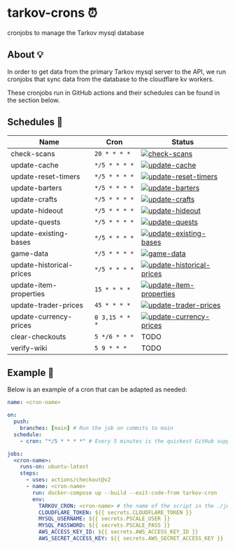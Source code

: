 # tarkov-crons ⏰

cronjobs to manage the Tarkov mysql database

## About 💡

In order to get data from the primary Tarkov mysql server to the API, we run cronjobs that sync data from the database to the cloudflare kv workers.

These cronjobs run in GitHub actions and their schedules can be found in the section below.

## Schedules 📆

|  Name  |  Cron  |  Status  |
|---|---|---|
| check-scans | `20 * * * *`  | [![check-scans](https://github.com/the-hideout/tarkov-crons/actions/workflows/check-scans.yml/badge.svg)](https://github.com/the-hideout/tarkov-crons/actions/workflows/check-scans.yml) |
| update-cache  | `*/5 * * * *`  | [![update-cache](https://github.com/the-hideout/tarkov-crons/actions/workflows/update-cache.yml/badge.svg)](https://github.com/the-hideout/tarkov-crons/actions/workflows/update-cache.yml) |
| update-reset-timers  | `*/5 * * * *`  | [![update-reset-timers](https://github.com/the-hideout/tarkov-crons/actions/workflows/update-reset-timers.yml/badge.svg)](https://github.com/the-hideout/tarkov-crons/actions/workflows/update-reset-timers.yml) |
| update-barters |`*/5 * * * *` | [![update-barters](https://github.com/the-hideout/tarkov-crons/actions/workflows/update-barters.yml/badge.svg)](https://github.com/the-hideout/tarkov-crons/actions/workflows/update-barters.yml) |
| update-crafts | `*/5 * * * *` | [![update-crafts](https://github.com/the-hideout/tarkov-crons/actions/workflows/update-crafts.yml/badge.svg)](https://github.com/the-hideout/tarkov-crons/actions/workflows/update-crafts.yml) |
| update-hideout | `*/5 * * * *` | [![update-hideout](https://github.com/the-hideout/tarkov-crons/actions/workflows/update-hideout.yml/badge.svg)](https://github.com/the-hideout/tarkov-crons/actions/workflows/update-hideout.yml) |
| update-quests | `*/5 * * * *` | [![update-quests](https://github.com/the-hideout/tarkov-crons/actions/workflows/update-quests.yml/badge.svg)](https://github.com/the-hideout/tarkov-crons/actions/workflows/update-quests.yml) |
| update-existing-bases | `*/5 * * * *` | [![update-existing-bases](https://github.com/the-hideout/tarkov-crons/actions/workflows/update-existing-bases.yml/badge.svg)](https://github.com/the-hideout/tarkov-crons/actions/workflows/update-existing-bases.yml) |
| game-data | `*/5 * * * *` | [![game-data](https://github.com/the-hideout/tarkov-crons/actions/workflows/game-data.yml/badge.svg)](https://github.com/the-hideout/tarkov-crons/actions/workflows/game-data.yml) |
| update-historical-prices | `*/5 * * * *` | [![update-historical-prices](https://github.com/the-hideout/tarkov-crons/actions/workflows/update-historical-prices.yml/badge.svg)](https://github.com/the-hideout/tarkov-crons/actions/workflows/update-historical-prices.yml) |
| update-item-properties | `15 * * * *` | [![update-item-properties](https://github.com/the-hideout/tarkov-crons/actions/workflows/update-item-properties.yml/badge.svg)](https://github.com/the-hideout/tarkov-crons/actions/workflows/update-item-properties.yml) |
| update-trader-prices | `45 * * * *` | [![update-trader-prices](https://github.com/the-hideout/tarkov-crons/actions/workflows/update-trader-prices.yml/badge.svg)](https://github.com/the-hideout/tarkov-crons/actions/workflows/update-trader-prices.yml) |
| update-currency-prices | `0 3,15 * * *` | [![update-currency-prices](https://github.com/the-hideout/tarkov-crons/actions/workflows/update-currency-prices.yml/badge.svg)](https://github.com/the-hideout/tarkov-crons/actions/workflows/update-currency-prices.yml) |
| clear-checkouts | `5 */6 * * *` | TODO |
| verify-wiki | `5 9 * * *` | TODO |

## Example 📸

Below is an example of a cron that can be adapted as needed:

```yaml
name: <cron-name>

on:
  push:
    branches: [main] # Run the job on commits to main
  schedule:
    - cron: "*/5 * * * *" # Every 5 minutes is the quickest GitHub supports

jobs:
  <cron-name>:
    runs-on: ubuntu-latest
    steps:
      - uses: actions/checkout@v2
      - name: <cron-name>
        run: docker-compose up --build --exit-code-from tarkov-cron
        env:
          TARKOV_CRON: <cron-name> # the name of the script in the ./jobs folder to run
          CLOUDFLARE_TOKEN: ${{ secrets.CLOUDFLARE_TOKEN }}
          MYSQL_USERNAME: ${{ secrets.PSCALE_USER }}
          MYSQL_PASSWORD: ${{ secrets.PSCALE_PASS }}
          AWS_ACCESS_KEY_ID: ${{ secrets.AWS_ACCESS_KEY_ID }}
          AWS_SECRET_ACCESS_KEY: ${{ secrets.AWS_SECRET_ACCESS_KEY }}
```
